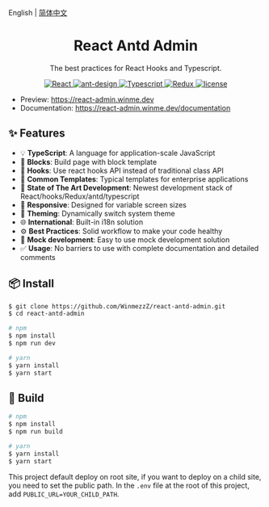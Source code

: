 English | [简体中文](./README.zh_CN.md)

<h1 align="center">React Antd Admin</h1>

<div align="center">

The best practices for React Hooks and Typescript.

<a href="https://github.com/facebook/react">
  <img src="https://img.shields.io/badge/react-17.0.0-brightgreen" alt="React">
</a>
<a href="https://github.com/ant-design/ant-design">
  <img src="https://img.shields.io/badge/ant--design-5.2.0-brightgreen" alt="ant-design">
</a>
<a href="https://github.com/microsoft/TypeScript" rel="nofollow">
  <img src="https://img.shields.io/badge/typescript-4.3.2-brightgreen" alt="Typescript">
</a>
<a href="https://github.com/reduxjs/redux" rel="nofollow">
  <img src="https://img.shields.io/badge/@reduxjs/toolkit-1.4.0-brightgreen" alt="Redux">
</a>
<a href="https://github.com/WinmezzZ/react-antd-admin/blob/master/LICENSE">
  <img src="https://img.shields.io/github/license/mashape/apistatus.svg" alt="license">
</a>

</div>

- Preview: https://react-admin.winme.dev
- Documentation: https://react-admin.winme.dev/documentation

## ✨ Features

- 💡 **TypeScript**: A language for application-scale JavaScript
- 📜 **Blocks**: Build page with block template
- 💎 **Hooks**: Use react hooks API instead of traditional class API
- 📐 **Common Templates**: Typical templates for enterprise applications
- 🚀 **State of The Art Development**: Newest development stack of React/hooks/Redux/antd/typescript
- 📱 **Responsive**: Designed for variable screen sizes
- 🎨 **Theming**: Dynamically switch system theme
- 🌐 **International**: Built-in i18n solution
- ⚙️ **Best Practices**: Solid workflow to make your code healthy
- 🔢 **Mock development**: Easy to use mock development solution
- ✅ **Usage**: No barriers to use with complete documentation and detailed comments

## 📦 Install

```bash
$ git clone https://github.com/WinmezzZ/react-antd-admin.git
$ cd react-antd-admin

# npm
$ npm install
$ npm run dev

# yarn
$ yarn install
$ yarn start
```

## 🔨 Build

```bash
# npm
$ npm install
$ npm run build

# yarn
$ yarn install
$ yarn start
```

This project default deploy on root site, if you want to deploy on a child site, you need to set the public path. In the `.env` file at the root of this project, add `PUBLIC_URL=YOUR_CHILD_PATH`.

